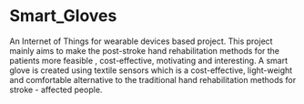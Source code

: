 # Smart_Gloves
An Internet of Things for wearable devices based project. This project mainly aims to make the post-stroke hand rehabilitation methods for the patients more feasible , cost-effective, motivating and interesting. A smart glove is created using textile sensors which is a cost-effective, light-weight and comfortable alternative to the traditional hand rehabilitation methods for stroke - affected people.

